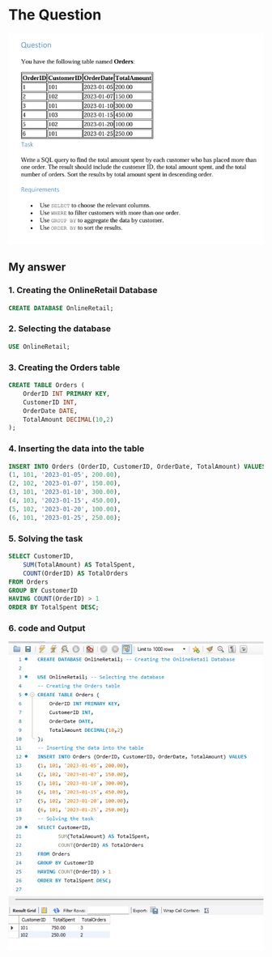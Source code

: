 # The Question
![Question](question.png)

## My answer

### 1. Creating the OnlineRetail Database
```sql
CREATE DATABASE OnlineRetail;
```

### 2. Selecting the database
```sql
USE OnlineRetail;
```

### 3. Creating the Orders table
```sql
CREATE TABLE Orders (
    OrderID INT PRIMARY KEY,
    CustomerID INT,
    OrderDate DATE,
    TotalAmount DECIMAL(10,2)
);
```
### 4. Inserting the data into the table
```sql
INSERT INTO Orders (OrderID, CustomerID, OrderDate, TotalAmount) VALUES
(1, 101, '2023-01-05', 200.00),
(2, 102, '2023-01-07', 150.00),
(3, 101, '2023-01-10', 300.00),
(4, 103, '2023-01-15', 450.00),
(5, 102, '2023-01-20', 100.00),
(6, 101, '2023-01-25', 250.00);
```

### 5. Solving the task
```sql
SELECT CustomerID, 
    SUM(TotalAmount) AS TotalSpent, 
    COUNT(OrderID) AS TotalOrders
FROM Orders
GROUP BY CustomerID
HAVING COUNT(OrderID) > 1
ORDER BY TotalSpent DESC;
```

### 6. code and Output
![Code_&_Output](code_&_output.png)